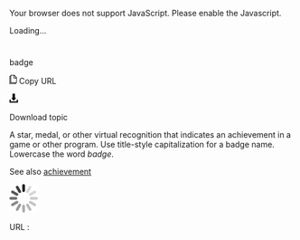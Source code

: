 Your browser does not support JavaScript. Please enable the Javascript.

Loading...

# 

badge

![Copy URL](badge_files/Copy.png)
Copy URL

![Download](badge_files/Download.png)

Download topic

A
star, medal, or other virtual recognition that indicates an achievement
in a game or other program. Use title-style capitalization for a
badge name. Lowercase the word *badge*. 

See also [achievement](https://worldready.cloudapp.net/Styleguide/Read?id=1413&topicid=3917)

![In progress](badge_files/activity-large.gif)

URL :
